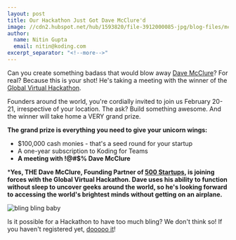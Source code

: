 ```yaml
---
layout: post
title: Our Hackathon Just Got Dave McClure'd
image: //cdn2.hubspot.net/hub/1593820/file-3912000085-jpg/blog-files/mcclure-bill-1024x432.jpg
author:
  name: Nitin Gupta
  email: nitin@koding.com
excerpt_separator: "<!--more-->"
---
```

<!--more-->
Can you create something badass that would blow away [Dave McClure][2]? For real? Because this is your shot! He's taking a meeting with the winner of the [Global Virtual Hackathon][3].

Founders around the world, you're cordially invited to join us February 20-21, irrespective of your location. The ask? Build something awesome. And the winner will take home a VERY grand prize.

**The grand prize is everything you need to give your unicorn wings:**

* $100,000 cash monies - that's a seed round for your startup
* A one-year subscription to Koding for Teams
* **A meeting with !@#$% Dave McClure**

***Yes, THE Dave McClure, Founding Partner of [500 Startups][4], is joining forces with the Global Virtual Hackathon. Dave uses his ability to function without sleep to uncover geeks around the world, so he's looking forward to accessing the world's brightest minds without getting on an airplane.**  

![bling bling baby][5]

Is it possible for a Hackathon to have too much bling? We don't think so! If you haven't registered yet, [dooooo it][3]!

[1]: https://www.koding.com/hs-fs/hub/1593820/file-3912000085-jpg/blog-files/mcclure-bill-1024x432.jpg?t=1475265944157&width=1024&height=432&name=mcclure-bill-1024x432.jpg
[2]: https://twitter.com/davemcclure
[3]: http://bit.ly/1SfFO6G
[4]: http://500.co/
[5]: https://www.koding.com/hs-fs/hub/1593820/file-3911999955-gif/blog-files/giphy.gif?t=1475265944157&width=300&height=300&name=giphy.gif
[6]: https://no-cache.hubspot.com/cta/default/1593820/42c7951a-61c2-4e8f-9d80-a06650eb90f2.png
